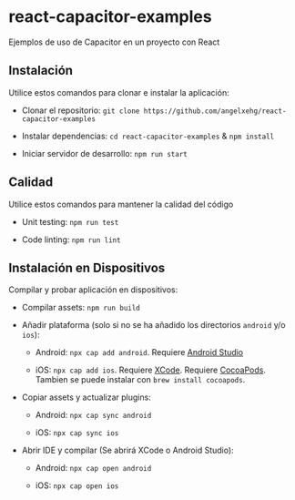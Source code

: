 # react-capacitor-examples

Ejemplos de uso de Capacitor en un proyecto con React

## Instalación

Utilice estos comandos para clonar e instalar la aplicación:

- Clonar el repositorio: `git clone https://github.com/angelxehg/react-capacitor-examples`

- Instalar dependencias: `cd react-capacitor-examples` & `npm install`

- Iniciar servidor de desarrollo: `npm run start`

## Calidad

Utilice estos comandos para mantener la calidad del código

- Unit testing: `npm run test`

- Code linting: `npm run lint`

## Instalación en Dispositivos

Compilar y probar aplicación en dispositivos:

- Compilar assets: `npm run build`

- Añadir plataforma (solo si no se ha añadido los directorios `android` y/o `ios`):

  - Android: `npx cap add android`. Requiere [Android Studio](https://developer.android.com/studio/)

  - iOS: `npx cap add ios`. Requiere [XCode](https://developer.apple.com/xcode/). Requiere [CocoaPods](https://guides.cocoapods.org/using/getting-started.html#installation). Tambien se puede instalar con `brew install cocoapods`.

- Copiar assets y actualizar plugins:

  - Android: `npx cap sync android`

  - iOS: `npx cap sync ios`

- Abrir IDE y compilar (Se abrirá XCode o Android Studio):

  - Android: `npx cap open android`

  - iOS: `npx cap open ios`

